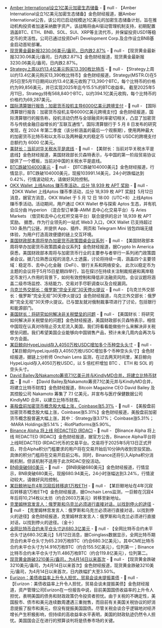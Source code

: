 - [Amber International设立1亿美元加密生态储备](https://www.prnewswire.com/news-releases/amber-international-unveils-us100m-crypto-ecosystem-reserve-to-expand-institutional-crypto-adoption-302452324.html) - 📰 null - 【Amber International设立1亿美元加密生态储备】金色财经报道，据Amber International公告，该公司已启动规模达1亿美元的加密生态储备计划，旨在推动机构投资者加速采纳数字资产。该战略将由AI驱动管理机制支持，初期配置涵盖BTC、ETH、BNB、SOL、SUI、XRP等主流代币，并保留投资USD1等稳定币的灵活性。公司已通过投资DeFi Development Corp.及合作设立BNB基金启动首轮部署。
- [现货黄金最新报3230.06美元/盎司，日内跌2.87%]() - 📰 null - 【现货黄金最新报3230.06美元/盎司，日内跌2.87%】金色财经报道，现货黄金最新报3230.06美元/盎司，日内跌2.87%。
- [Strategy上周以约13.4亿美元购买13,390枚比特币](https://x.com/saylor/status/1921898712801874273) - 📰 null - 【Strategy上周以约13.4亿美元购买13,390枚比特币】金色财经报道，Strategy(MSTR.O)在5月5日至5月11日期间以约13.4亿美元收购了13,390个BTC，每个比特币的价格约为99,856美元，并已实现2025年迄今15.5%的BTC收益率。 
截至2025年5月11日，Strategy持有568,840个BTC，以约394.1亿美元收购，每个比特币的价格约为69,287美元。
- [国际清算银行报告：加密货币投机主导6000亿美元跨境支付](https://cointelegraph.com/news/crypto-speculation-dominates-600b-cross-border-payments-bis) - 📰 null - 【国际清算银行报告：加密货币投机主导6000亿美元跨境支付】金色财经报道，国际清算银行的报告称，投机活动仍然与全球融资利率密切相关，凸显了加密货币与传统金融日益增长的“互联互通性”。国际清算银行于 5 月 8 日发布的研究发现，在 2024 年第二季度（该分析涵盖的最后一个观察期），使用两种最大的加密货币比特币和以太币以及两种最大的稳定币 USDT和 USDC的跨境支付总额约为 6000 亿美元。
- [美财长：当前对华关税水平是底线]() - 📰 null - 【美财长：当前对华关税水平是底线】金色财经报道，美国财政部长贝森特表示，与中国的第一阶段贸易协议提供了一个模板，当前对中国的关税水平是底线。
- [BTC跌破104000美元]() - 📰 null - 【BTC跌破104000美元】金色财经报道，行情显示，BTC跌破104000美元，现报103991.14美元，24小时跌幅达到0.42%，行情波动较大，请做好风险控制。
- [OKX Wallet  上线Aptos 赚币季活动，瓜分 18,939 枚 APT 奖励]() - 📰 null - 【OKX Wallet  上线Aptos 赚币季活动，瓜分 18,939 枚 APT 奖励】5月12日消息，据官方消息，OKX Wallet 于 5 月 12 日 18:00（UTC+8）上线Aptos 赚币季活动。活动期间，用户通过 OKX Wallet 参与探索 Aptos 生态，并有机会瓜分由 Hyperion （混合型订单簿-AMM 去中心化交易平台）与 Aries Markets （借贷和去中心化杠杆交易平台）联合提供的总计 18,939 枚 APT 奖励。 
据悉，作为行业领先的一站式 Web3 入口，OKX Wallet 已支持超过 130 条热门公链，并提供 App、插件、网页和 Telegram Mini 钱包四端无缝体验，为用户打造高效便捷的链上交互环境。
- [美国财政部本周将举办加密货币政策圆桌会议系列](https://www.cryptoinamerica.com/p/treasury-to-host-crypto-policy-roundtable) - 📰 null - 【美国财政部本周将举办加密货币政策圆桌会议系列】金色财经报道，据Crypto In America获悉，美国财政部本周将与加密货币行业的主要参与者举行一系列闭门政策圆桌会议。据几位熟悉议程的消息人士透露，讨论将持续一周，涵盖四个主要领域：稳定币、去中心化金融（DeFi）、银行关系和网络安全。 
此次以稳定币为主题的会议将于5月15日星期四举行，旨在探讨在持续关注制裁规避和离岸稳定币发行人作用的背景下，如何有效控制和降低非法融资风险。会议议题将涵盖二级市场监控、冻结能力、交易对手尽职调查以及合规漏洞。
- [乌克兰外交部长：俄罗斯“完全无视”30天停火提议]() - 📰 null - 【乌克兰外交部长：俄罗斯“完全无视”30天停火提议】金色财经报道，乌克兰外交部长：俄罗斯“完全无视”30天停火提议。已与盟友就对俄制裁事项进行了讨论，包括银行和能源部门。
- [美国财长：将研究如何解决非关税壁垒的问题]() - 📰 null - 【美国财长：将研究如何解决非关税壁垒的问题】金色财经报道，美国财政部长贝森特表示，相信中国现在认真对待阻止芬太尼流入美国，我们将看看能做些什么来解决非关税壁垒问题。我们希望美国企业能够向中国销售产品，预计未来几周内会再次与中方会面。
- [某巨鲸向HypeLiquid存入4050万枚USDC增加多个币种空头头寸](https://x.com/OnchainLens/status/1921886124303380660) - 📰 null - 【某巨鲸向HypeLiquid存入4050万枚USDC增加多个币种空头头寸】金色财经报道，据链上分析师 Onchain Lens 监测，在过去两天时间里，某巨鲸向HypeLiquid存入4050万枚USDC，以 5 倍杠杆增加 BTC 、 ETH 和 SOL 的空头头寸。
- [David Bailey及Nakamoto筹资7.1亿美元并与KindlyMD合并，将建立比特币财库](https://x.com/BitcoinMagazine/status/1921885610077249614) - 📰 null - 【David Bailey及Nakamoto筹资7.1亿美元并与KindlyMD合并，将建立比特币财库】金色财经报道，Bitcoin Magazine CEO David Bailey 及其控股公司 Nakamoto 筹集了 7.1 亿美元，并宣布与医疗保健数据公司 KindlyMD 合并，以建立比特币财库。
- [美股盘前加密货币概念股大幅上涨，Coinbase涨5.31%]() - 📰 null - 【美股盘前加密货币概念股大幅上涨，Coinbase涨5.31%】金色财经报道，美股盘前加密货币概念股普遍大幅上涨，其中：·Strategy涨3.17%；·Coinbase涨5.31%；·MARA Holdings涨5.14%；·RiotPlatforms涨5.90%。
- [Binance Alpha 将上线 REDACTED (RDAC)]() - 📰 null - 【Binance Alpha 将上线 REDACTED (RDAC)】金色财经报道，据官方公告，Binance Alpha平台将上线REDACTED (RDAC)代币的交易平台。交易将于2025年5月13日正式开启，符合Alpha积分门槛要求的用户将在交易开始后10分钟内收到空投奖励。具体的积分门槛将在交易开启前公布。同时，Binance还将引入Alpha积分消耗机制，但该机制不适用于此次RDAC空投活动。
- [BNB突破680美元]() - 📰 null - 【BNB突破680美元】金色财经报道，行情显示，BNB突破680美元，现报680.94美元，24小时涨幅达到3.24%，行情波动较大，请做好风险控制。
- [某巨鲸地址在4年沉寂后转移逾1万枚ETH](https://x.com/OnchainLens/status/1921881793940410688) - 📰 null - 【某巨鲸地址在4年沉寂后转移逾1万枚ETH】金色财经报道，据Onchain Lens监测，一巨鲸在沉寂4年后将10,214枚以太坊（约合2603万美元）转移至新地址。
- [克里姆林宫发言人：俄罗斯和乌克兰必须进行直接对话，以找到停火的途径]() - 📰 null - 【克里姆林宫发言人：俄罗斯和乌克兰必须进行直接对话，以找到停火的途径】金色财经报道，克里姆林宫发言人：俄罗斯和乌克兰必须进行直接对话，以找到停火的途径。（金十）
- [全网比特币合约未平仓头寸达680.3亿美元]() - 📰 null - 【全网比特币合约未平仓头寸达680.3亿美元】5月12日消息，据Coinglass数据显示，全网比特币期货合约未平仓头寸为65.239万枚BTC（约合680.3亿美元）。其中CME比特币合约未平仓头寸为14.916万枚BTC（约合155.5亿美元），位列第一；Binance比特币合约未平仓头寸为11.486万枚BTC（约合119.8亿美元），位列第二。
- [现货黄金跌破3210美元/盎司，为4月14日以来首次]() - 📰 null - 【现货黄金跌破3210美元/盎司，为4月14日以来首次】金色财经报道，现货黄金跌破3210美元/盎司，为4月14日以来首次，日内跌幅扩大至3.50%。
- [Eurizon：美债收益率上升令人担忧，贸易会谈未提振美债]() - 📰 null - 【Eurizon：美债收益率上升令人担忧，贸易会谈未提振美债】金色财经报道，资产管理公司Eurizon在一份报告中说，目前美国国债收益率的上升令人担忧，表明美国的债务和财政政策仍令投资者担忧。由于关税的不确定性，美国股市、债市和美元连续数周遭遇三重抛售，而目前有关美国关税协议的好消息提振了股市和美元，但没有提振美国国债。尽管关税会谈合乎逻辑地对经济增长产生积极影响，但持续的高收益率水平表明，美国的财政轨迹仍然令人担忧。美国国会正在进行的预算谈判将是债券市场的关键。
